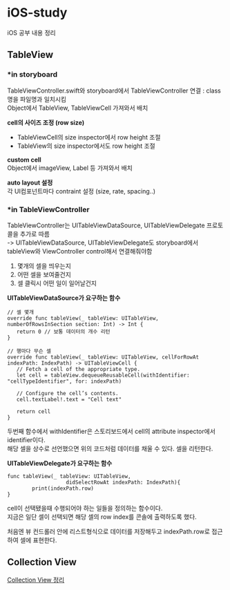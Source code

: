 # iOS-study
iOS 공부 내용 정리

## TableView
### \*in storyboard   
TableViewController.swift와 storyboard에서 TableViewController 연결 : class명을 파일명과 일치시킴   
Object에서 TableView, TableViewCell 가져와서 배치   

**cell의 사이즈 조정 (row size)**
- TableViewCell의 size inspector에서 row height 조절
- TableView의 size inspector에서도 row height 조절

**custom cell**   
Object에서 imageView, Label 등 가져와서 배치   

**auto layout 설정**   
각 UI컴포넌트마다 contraint 설정 (size, rate, spacing..)   

### \*in TableViewController   
TableViewController는 UITableViewDataSource, UITableViewDelegate 프로토콜을 추가로 따름   
-> UITableViewDataSource, UITableViewDelegate도 storyboard에서 tableView와 ViewController control해서 연결해줘야함   
   
1. 몇개의 셀을 띄우는지
2. 어떤 셀을 보여줄건지
3. 셀 클릭시 어떤 일이 일어날건지
   
**UITableViewDataSource가 요구하는 함수**   
```
// 셀 몇개   
override func tableView(_ tableView: UITableView, numberOfRowsInSection section: Int) -> Int {
   return 0 // 보통 데이터의 개수 리턴
}

// 행마다 무슨 셀
override func tableView(_ tableView: UITableView, cellForRowAt indexPath: IndexPath) -> UITableViewCell {
   // Fetch a cell of the appropriate type.
   let cell = tableView.dequeueReusableCell(withIdentifier: "cellTypeIdentifier", for: indexPath)

   // Configure the cell’s contents.
   cell.textLabel!.text = "Cell text"

   return cell
}
```
두번째 함수에서 withIdentifier은 스토리보드에서 cell의 attribute inspector에서 identifier이다.   
해당 셀을 상수로 선언했으면 위의 코드처럼 데이터를 채울 수 있다. 셀을 리턴한다.

**UITableViewDelegate가 요구하는 함수**
```
func tableView(_ tableView: UITableView,
                   didSelectRowAt indexPath: IndexPath){
        print(indexPath.row)
}
```
cell이 선택됐을때 수행되어야 하는 일들을 정의하는 함수이다.   
지금은 일단 셀이 선택되면 해당 셀의 row index를 콘솔에 출력하도록 했다.   

처음엔 뷰 컨드롤러 안에 리스트형식으로 데이터를 저장해두고 indexPath.row로 접근하여 셀에 표현한다.   

## Collection View   
[Collection View 정리](https://sio2whocode.tistory.com/88)
    

